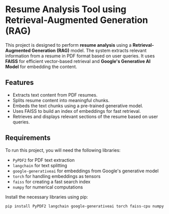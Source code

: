 # Resume Analysis Tool using Retrieval-Augmented Generation (RAG)

This project is designed to perform **resume analysis** using a **Retrieval-Augmented Generation (RAG)** model. The system extracts relevant information from a resume in PDF format based on user queries. It uses **FAISS** for efficient vector-based retrieval and **Google's Generative AI Model** for embedding the content.

## Features
- Extracts text content from PDF resumes.
- Splits resume content into meaningful chunks.
- Embeds the text chunks using a pre-trained generative model.
- Uses FAISS to build an index of embeddings for fast retrieval.
- Retrieves and displays relevant sections of the resume based on user queries.

## Requirements

To run this project, you will need the following libraries:

- `PyPDF2` for PDF text extraction
- `langchain` for text splitting
- `google-generativeai` for embeddings from Google's generative model
- `torch` for handling embeddings as tensors
- `faiss` for creating a fast search index
- `numpy` for numerical computations

Install the necessary libraries using pip:

```bash
pip install PyPDF2 langchain google-generativeai torch faiss-cpu numpy psutil

